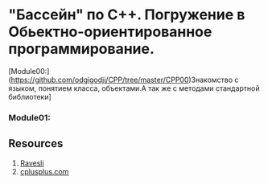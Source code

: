 # "Бассейн" по С++. Погружение в Обьектно-ориентированное программирование.

[Module00:] (https://github.com/odgigodji/CPP/tree/master/CPP00)Знакомство с языком, понятием класса, объектами.А так же с методами стандартной библиотеки]

### Module01:

## Resources
1. [Ravesli](https://ravesli.com/uroki-cpp/)
2. [cplusplus.com](https://www.cplusplus.com/)

